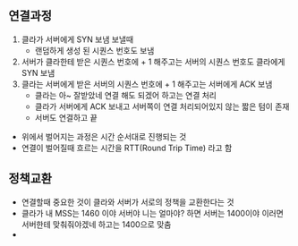 ## 연결과정

1. 클라가 서버에게 SYN 보냄 보낼때
   - 랜덤하게 생성 된 시퀀스 번호도 보냄
2. 서버가 클라한테 받은 시퀀스 번호에 + 1 해주고는 서버의 시퀀스 번호도 클라에게 SYN 보냄
3. 클라는 서버에게 받은 서버의 시퀀스 번호에 + 1 해주고는 서버에게 ACK 보냄
   - 클라는 아~ 잘받았네 연결 해도 되겠어 하고는 연결 처리
   - 클라가 서버에게 ACK 보내고 서버쪽이 연결 처리되어있지 않는 짧은 텀이 존재
   - 서버도 연결하고 끝

- 위에서 벌어지는 과정은 시간 순서대로 진행되는 것
- 연결이 벌어질때 흐르는 시간을 RTT(Round Trip Time) 라고 함

## 정책교환
- 연결할때 중요한 것이 클라와 서버가 서로의 정책을 교환한다는 것
- 클라가 내 MSS는 1460 이야 서버야 니는 얼마야? 하면 서버는 1400이야 이러면 서버한테 맞춰줘야겠네 하고는 1400으로 맞춤
- 